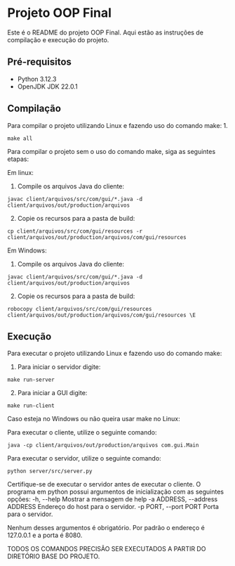 # Projeto OOP Final

Este é o README do projeto OOP Final. Aqui estão as instruções de compilação e execução do projeto.

## Pré-requisitos
- Python 3.12.3
- OpenJDK JDK 22.0.1

## Compilação

Para compilar o projeto utilizando Linux e fazendo uso do comando make:
1. 
```
make all
```

Para compilar o projeto sem o uso do comando make, siga as seguintes etapas:

Em linux:
1. Compile os arquivos Java do cliente:
```
javac client/arquivos/src/com/gui/*.java -d client/arquivos/out/production/arquivos
```
2. Copie os recursos para a pasta de build:
```
cp client/arquivos/src/com/gui/resources -r client/arquivos/out/production/arquivos/com/gui/resources
```

Em Windows:
1. Compile os arquivos Java do cliente:
```
javac client/arquivos/src/com/gui/*.java -d client/arquivos/out/production/arquivos
```
2. Copie os recursos para a pasta de build:
```
robocopy client/arquivos/src/com/gui/resources client/arquivos/out/production/arquivos/com/gui/resources \E
```

## Execução

Para executar o projeto utilizando Linux e fazendo uso do comando make:
1. Para iniciar o servidor digite:
```
make run-server
```
2. Para iniciar a GUI digite:
```
make run-client
```

Caso esteja no Windows ou não queira usar make no Linux:

Para executar o cliente, utilize o seguinte comando:
```
java -cp client/arquivos/out/production/arquivos com.gui.Main
```

Para executar o servidor, utilize o seguinte comando:
```
python server/src/server.py
```

Certifique-se de executar o servidor antes de executar o cliente.
O programa em python possui argumentos de inicialização com as seguintes opções:
  -h, --help            Mostrar a mensagem de help
  -a ADDRESS, --address ADDRESS
                        Endereço do host para o servidor.
  -p PORT, --port PORT  Porta para o servidor.

Nenhum desses argumentos é obrigatório. Por padrão o endereço é 127.0.0.1 e a porta é 8080.

TODOS OS COMANDOS PRECISÃO SER EXECUTADOS A PARTIR DO DIRETÓRIO BASE DO PROJETO.